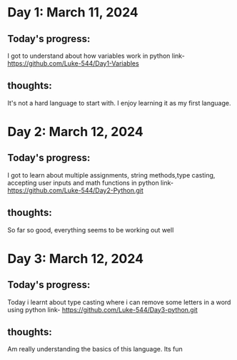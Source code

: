 # Day 1: March 11, 2024
## Today's progress:
I got to understand about how variables work in python
link- https://github.com/Luke-544/Day1-Variables
## thoughts:
It's not a hard language to start with. I enjoy learning it as my first language.

# Day 2: March 12, 2024
## Today's progress:
I got to learn about multiple assignments, string methods,type casting, accepting user inputs and math functions in python
link- https://github.com/Luke-544/Day2-Python.git
## thoughts:
So far so good, everything seems to be working out well

# Day 3: March 12, 2024
## Today's progress:
Today i learnt about type casting where i can remove some letters in a word using python
link- https://github.com/Luke-544/Day3-python.git
## thoughts:
Am really understanding the basics of this language. Its fun

